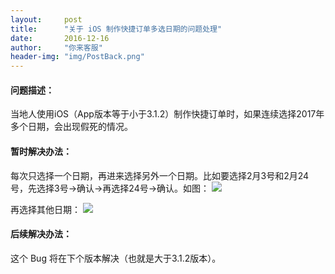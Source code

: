 ```yaml
---
layout:     post
title:      "关于 iOS 制作快捷订单多选日期的问题处理"
date:       2016-12-16
author:     "你来客服"
header-img: "img/PostBack.png"
---
```


#### 问题描述：
当地人使用iOS（App版本等于小于3.1.2）制作快捷订单时，如果连续选择2017年多个日期，会出现假死的情况。

#### 暂时解决办法：
每次只选择一个日期，再进来选择另外一个日期。比如要选择2月3号和2月24号，先选择3号->确认->再选择24号->确认。如图：
![](http://ww1.sinaimg.cn/large/006tNbRwjw1faspq8bcqkj30ku112769.jpg)

再选择其他日期：
![](http://ww1.sinaimg.cn/large/006tNbRwjw1faspqi4qvhj30ku112gnq.jpg)

#### 后续解决办法：
这个 Bug 将在下个版本解决（也就是大于3.1.2版本）。